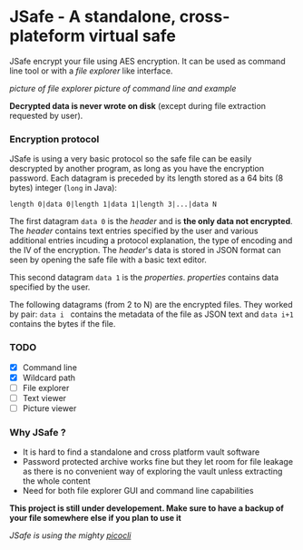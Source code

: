 # JSafe - A standalone, cross-plateform virtual safe

JSafe encrypt your file using AES encryption. It can be used as command line tool or with a _file explorer_ like interface.

*picture of file explorer*
*picture of command line and example*








**Decrypted data is never wrote on disk** (except during file extraction requested by user).


### Encryption protocol
JSafe is using a very basic protocol so the safe file can be easily descrypted by another program, as long as you have the encryption password.
Each datagram is preceded by its length stored as a 64 bits (8 bytes) integer (`long` in Java):

    length 0|data 0|length 1|data 1|length 3|...|data N
    
The first datagram `data 0` is the *header* and is **the only data not encrypted**. The *header* contains text entries specified by the user and various additional entries incuding a protocol explanation, the type of encoding and the IV of the encryption. The *header*'s data is stored in JSON format can seen by opening the safe file with a basic text editor.

This second datagram `data 1` is the *properties*. *properties* contains data specified by the user.

The following datagrams (from 2 to N) are the encrypted files. They worked by pair: `data i ` contains the metadata of the file as JSON text and `data i+1` contains the bytes if the file.

### TODO
- [x] Command line
- [x] Wildcard path
- [ ] File explorer
- [ ] Text viewer
- [ ] Picture viewer

### Why JSafe ?

- It is hard to find a standalone and cross platform vault software
- Password protected archive works fine but they let room for file leakage as there is no convenient way of exploring the vault
  unless extracting the whole content
- Need for both file explorer GUI and command line capabilities



**This project is still under developement. Make sure to have a backup of your file somewhere else if you plan to use it**

*JSafe is using the mighty [picocli](https://github.com/remkop/picocli)*
